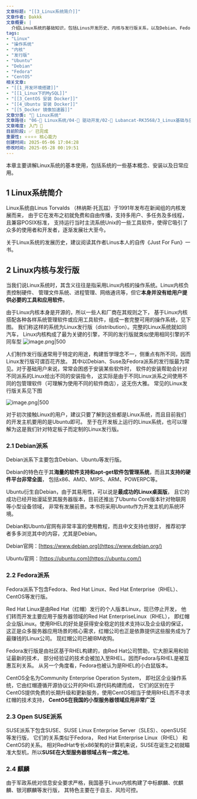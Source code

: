 ```yaml
---
文章标题: "[[3_Linux系统简介]]" 
文章作者: Dakkk
文章概要: |
  介绍Linux系统的基础知识，包括Linus开发历史、内核与发行版关系，以及Debian、Fedora、SUSE等主要派系特点和应用场景
tags:
- "Linux"
- "操作系统"
- "内核"
- "发行版"
- "Ubuntu"
- "Debian"
- "Fedora"
- "CentOS"
相关文章:
- "[[1_开发环境搭建]]"
- "[[1_Linux下的MySQL]]"
- "[[3_CentOS 安装 Docker]]"
- "[[4_Ubuntu 安装 Docker]]"
- "[[5_Docker 镜像加速器]]"
文章分类: "🐧 Linux系统"
文章路径: "06-🐧 Linux系统/04-🔌 驱动开发/02-💾 Lubancat-RK3568/3_Linux基础与应用开发实战/1_Linux系统/3_Linux系统简介.md"
文章难度: 入门 🌱
目前阶段: ✅ 已完成
重要性: ⭐⭐⭐⭐ 核心能力
创建时间: 2025-05-06 17:04:28
修改时间: 2025-05-28 00:19:51
---
```


本章主要讲解Linux系统的基本使用，包括系统的一些基本概念、安装以及日常应用。
## 1 Linux系统简介

Linux系统由Linus Torvalds （林纳斯·托瓦兹）于1991年发布在新闻组的内核发展而来， 由于它在发布之初就免费和自由传播，支持多用户、多任务及多线程，且兼容POSIX标准， 支持运行当时主流系统Unix的一些工具软件，使得它吸引了众多的使用者和开发者，逐渐发展壮大至今。

关于Linux系统的发展历史，建议阅读其作者Linus本人的自传《Just For Fun》一书。
## 2 Linux内核与发行版

当我们说Linux系统时，其含义往往是指采用Linux内核的操作系统。Linux内核负责控制硬件、 管理文件系统、进程管理、网络通讯等，但它**本身并没有给用户提供必要的工具和应用软件**。

由于Linux内核本身是开源的，所以一些人和厂商在其规则之下， 基于Linux内核搭配各种各样系统管理软件或应用工具软件，组成一套完整可用的操作系统，见下图。 我们称这样的系统为Linux发行版（distribution）。完整的Linux系统就如同汽车， Linux内核构成了最为关键的引擎，不同的发行版就类似使用相同引擎的不同车型
![image.png|500](https://my-obsidian-image.oss-cn-guangzhou.aliyuncs.com/2025/05/d30b035cd28a39fd6e3e0a059a837749.png)

人们制作发行版通常用于特定的用途，构建哲学理念不一，侧重点有所不同，因而Linux发行版可谓百花齐放。 其中以Debian、Suse及Fedora派系的发行版最为常见。对于基础用户来说，常常会困惑于安装某些软件时， 软件的安装帮助会针对不同派系的Linux给出不同的安装指令， 这实际是由于不同Linux派系之间使用不同的包管理软件（可理解为使用不同的软件商店），这无伤大雅。 常见的Linux发行版关系见下图

![image.png|500](https://my-obsidian-image.oss-cn-guangzhou.aliyuncs.com/2025/05/4bb945b7ebbbc886d94a97190de2ca73.png)

对于初次接触Linux的用户，建议只要了解到这些都是Linux系统，而且目前我们的开发主机要用的是Ubuntu即可。 至于在开发板上运行的Linux系统，也可以理解为这是我们针对特定板子而定制的Linux发行版。
### 2.1 Debian派系

Debian派系下主要包含Debian、Ubuntu等发行版。

Debian的特色在于其**海量的软件支持和apt-get软件包管理系统**，而且其**支持的硬件平台非常全面**， 包括x86、AMD、MIPS、ARM、POWERPC等。

Ubuntu衍生自Debian，由于其易用性，可以说是**最成功的Linux桌面版**， 且它的成功已经开始漫延至其服务器版本，目前还推出了Ubuntu Core版本针对物联网等小型设备领域， 非常有发展前景。本书将采用Ubuntu作为开发主机的系统环境。

Debian和Ubuntu官网有非常丰富的使用教程，而且中文支持也很好， 推荐初学者多多浏览其中的内容，尤其是Debian。

Debian官网：[https://www.debian.org](https://www.debian.org/)

Ubuntu官网：[https://ubuntu.com](https://ubuntu.com/)
### 2.2 Fedora派系

Fedora派系下包含Fedora、Red Hat Linux、Red Hat Enterprise（RHEL）、CentOS等发行版。

Red Hat Linux是由Red Hat（红帽）发行的个人版本Linux，现已停止开发， 他们转而开发主要应用于服务器领域的Red Hat EnterpriseLinux（RHEL）， 即红帽企业版Linux。使用RHEL的好处是获得安全稳定的技术支持以及企业级的保证， 这正是众多服务器应用场景的核心需求，红帽公司也正是依靠提供这些服务成为了最赚钱的Linux公司。 现红帽公司已被IBM收购。

Fedora发行版是由社区基于RHEL构建的，由Red Hat公司赞助，它大胆采用和验证最新的技术， 部分经验证的技术会被加入至RHEL。因而Fedora与RHEL是被互惠互利关系。 从另一个角度看，Fedora也被认为是RHEL的小白鼠版本。

CentOS全名为Community Enterprise Operation System， 即社区企业操作系统，它由红帽遵循开源协议公开的RHEL源代码构建而成， 它们的区别在于CentOS提供免费的长期升级和更新服务，使用CentOS相当于使用RHEL而不寻求红帽的技术支持， **CentOS在我国的小型服务器领域应用非常广泛**
### 2.3 Open SUSE派系

SUSE派系下包含SUSE、SUSE Linux Enterprise Server（SLES）、openSUSE等发行版， 它们的关系类似于Fedora， Red Hat Enterprise Linux（RHEL） 和CentOS的关系。 相对RedHat专长x86架构的计算机来说，SUSE在诞生之初就瞄准大型机，所以**SUSE在大型服务器领域占有一席之地**。
### 2.4 麒麟

由于军政系统对信息安全要求严格，我国基于Linux内核构建了中标麒麟、优麒麟、银河麒麟等发行版， 其特色主要在于自主、风险可控。